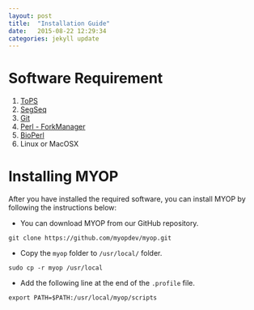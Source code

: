 ```yaml
---
layout: post
title:  "Installation Guide"
date:   2015-08-22 12:29:34
categories: jekyll update
---
```


# Software Requirement

1. [ToPS](https://github.com/ayoshiaki/tops)  
2. [SegSeq](https://github.com/ayoshiaki/segseq)
3. [Git](https://git-scm.com/)
4. [Perl - ForkManager](http://search.cpan.org/~dlux/Parallel-ForkManager-0.7.5/ForkManager.pm)
5. [BioPerl](http://www.bioperl.org)
6. Linux or MacOSX

# Installing MYOP

After you have installed the required software, you can install MYOP by following the instructions below:

* You can download MYOP from our GitHub repository.  

```
git clone https://github.com/myopdev/myop.git
```

* Copy the `myop` folder to `/usr/local/` folder.

```
sudo cp -r myop /usr/local
```

* Add the following line at the end of the `.profile` file.  

```
export PATH=$PATH:/usr/local/myop/scripts
```







